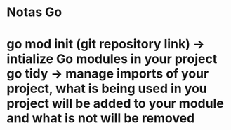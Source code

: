 <h1>Notas Go<h1>
go mod init (git repository link) -> intialize Go modules in your project
go tidy -> manage imports of your project, what is being used in you project will be added to your module and what is not will be removed